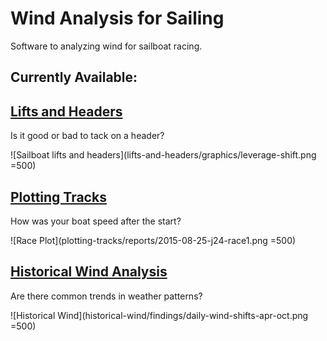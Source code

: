 # Wind Analysis for Sailing
Software to analyzing wind for sailboat racing.

## Currently Available:

## [Lifts and Headers](lifts-and-headers/README.md) 

Is it good or bad to tack on a header?

![Sailboat lifts and headers](lifts-and-headers/graphics/leverage-shift.png =500)


## [Plotting Tracks](plotting-tracks/README.md)

How was your boat speed after the start?

![Race Plot](plotting-tracks/reports/2015-08-25-j24-race1.png =500)


## [Historical Wind Analysis](historical-wind/README.md)

Are there common trends in weather patterns?

![Historical Wind](historical-wind/findings/daily-wind-shifts-apr-oct.png =500)

